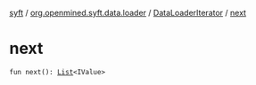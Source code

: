 [syft](../../index.md) / [org.openmined.syft.data.loader](../index.md) / [DataLoaderIterator](index.md) / [next](./next.md)

# next

`fun next(): `[`List`](https://kotlinlang.org/api/latest/jvm/stdlib/kotlin.collections/-list/index.html)`<IValue>`
